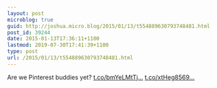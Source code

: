 ```yaml
---
layout: post
microblog: true
guid: http://joshua.micro.blog/2015/01/13/t554889630793748481.html
post_id: 39244
date: 2015-01-13T17:36:11+1100
lastmod: 2019-07-30T17:41:39+1100
type: post
url: /2015/01/13/t554889630793748481.html
---
```

Are we Pinterest buddies yet? 
[t.co/bmYeLMtTj...](http://t.co/bmYeLMtTjN) [t.co/xtHeg8569...](http://t.co/xtHeg8569S)
